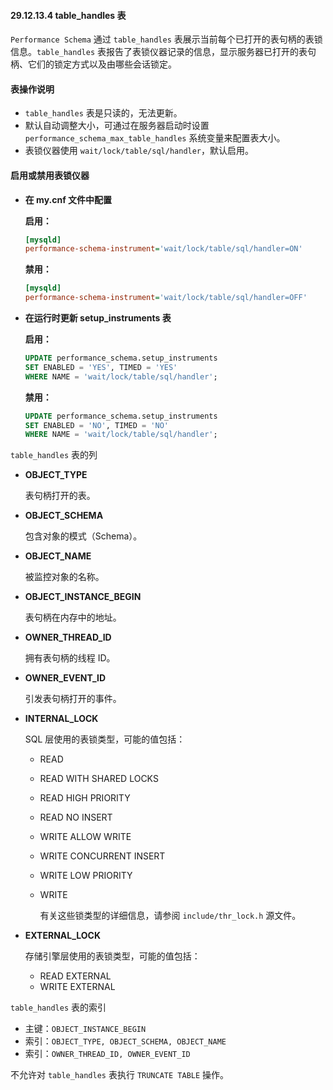 #### 29.12.13.4 table_handles 表

`Performance Schema` 通过 `table_handles` 表展示当前每个已打开的表句柄的表锁信息。`table_handles` 表报告了表锁仪器记录的信息，显示服务器已打开的表句柄、它们的锁定方式以及由哪些会话锁定。

#### 表操作说明

- `table_handles` 表是只读的，无法更新。
- 默认自动调整大小，可通过在服务器启动时设置 `performance_schema_max_table_handles` 系统变量来配置表大小。
- 表锁仪器使用 `wait/lock/table/sql/handler`，默认启用。

#### 启用或禁用表锁仪器

- **在 my.cnf 文件中配置**
  
  **启用：**
  
  ```ini
  [mysqld]
  performance-schema-instrument='wait/lock/table/sql/handler=ON'
  ```

  **禁用：**
  
  ```ini
  [mysqld]
  performance-schema-instrument='wait/lock/table/sql/handler=OFF'
  ```
  
- **在运行时更新 setup_instruments 表**
  
  **启用：**
  
  ```sql
  UPDATE performance_schema.setup_instruments
  SET ENABLED = 'YES', TIMED = 'YES'
  WHERE NAME = 'wait/lock/table/sql/handler';
  ```
  
  **禁用：**
  
  ```sql
  UPDATE performance_schema.setup_instruments
  SET ENABLED = 'NO', TIMED = 'NO'
  WHERE NAME = 'wait/lock/table/sql/handler';
  ```

`table_handles` 表的列

- **OBJECT_TYPE**

  表句柄打开的表。

- **OBJECT_SCHEMA**

  包含对象的模式（Schema）。

- **OBJECT_NAME**

  被监控对象的名称。

- **OBJECT_INSTANCE_BEGIN**

  表句柄在内存中的地址。

- **OWNER_THREAD_ID**

  拥有表句柄的线程 ID。

- **OWNER_EVENT_ID**

  引发表句柄打开的事件。

- **INTERNAL_LOCK**

  SQL 层使用的表锁类型，可能的值包括：
  - READ

  - READ WITH SHARED LOCKS

  - READ HIGH PRIORITY

  - READ NO INSERT

  - WRITE ALLOW WRITE

  - WRITE CONCURRENT INSERT

  - WRITE LOW PRIORITY

  - WRITE  

    有关这些锁类型的详细信息，请参阅 `include/thr_lock.h` 源文件。


- **EXTERNAL_LOCK**  

  存储引擎层使用的表锁类型，可能的值包括：
  - READ EXTERNAL
  - WRITE EXTERNAL

`table_handles` 表的索引

- 主键：`OBJECT_INSTANCE_BEGIN`
- 索引：`OBJECT_TYPE, OBJECT_SCHEMA, OBJECT_NAME`
- 索引：`OWNER_THREAD_ID, OWNER_EVENT_ID`

不允许对 `table_handles` 表执行 `TRUNCATE TABLE` 操作。